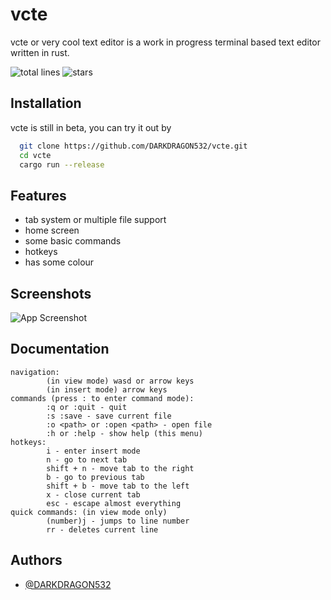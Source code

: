
# vcte 

vcte or very cool text editor is a work in progress terminal based text editor written in rust.

![total lines](https://img.shields.io/tokei/lines/github/DARKDRAGON532/vcte?style=flat-square)
![stars](https://img.shields.io/github/stars/DARKDRAGON532/vcte?style=flat-square)


## Installation

vcte is still in beta, you can try it out by

```bash
  git clone https://github.com/DARKDRAGON532/vcte.git
  cd vcte
  cargo run --release
```
    
## Features

- tab system or multiple file support
- home screen
- some basic commands
- hotkeys
- has some colour


## Screenshots

![App Screenshot](https://i.imgur.com/b0mMcnk.png)

## Documentation
```
navigation:
        (in view mode) wasd or arrow keys
        (in insert mode) arrow keys
commands (press : to enter command mode):
        :q or :quit - quit
        :s :save - save current file
        :o <path> or :open <path> - open file 
        :h or :help - show help (this menu)
hotkeys:
        i - enter insert mode
        n - go to next tab
        shift + n - move tab to the right
        b - go to previous tab
        shift + b - move tab to the left
        x - close current tab
        esc - escape almost everything
quick commands: (in view mode only)
        (number)j - jumps to line number
        rr - deletes current line
```
## Authors

- [@DARKDRAGON532](https://www.github.com/DARKDRAGON532)

